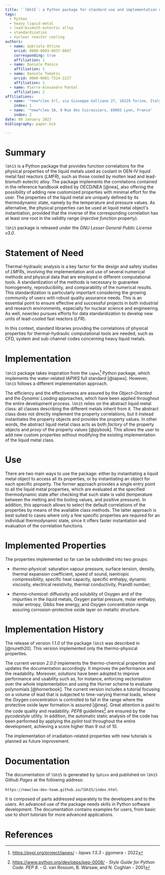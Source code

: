 ```yaml
---
title: '`lbh15`: a Python package for standard use and implementation of physical data of heavy liquid metals used in nuclear reactors'
tags:
  - Python
  - heavy liquid metal
  - lead-bismuth eutectic alloy
  - standardization
  - nuclear reactor cooling
authors:
  - name: Gabriele Ottino
    orcid: 0000-0003-0937-8897
    corresponding: true
    affiliation: 1
  - name: Daniele Panico
    affiliation: 1
  - name: Daniele Tomatis
    orcid: 0000-0001-7314-2227
    affiliation: 1
  - name: Pierre-Alexandre Pantel
    affiliation: 2
affiliations:
  - name: '*new*cleo Srl, via Giuseppe Galliano 27, 10129 Torino, Italy'
    index: 1
  - name: '*new*cleo SA, 9 Rue des Cuirassiers, 69003 Lyon, France'
    index: 2
date: 08 January 2023
bibliography: paper.bib

---
```


# Summary

`lbh15` is a Python package that provides function correlations for the 
physical properties of the liquid metals used as coolant in GEN-IV liquid metal fast 
reactors (*LMFR*), such as those cooled by molten lead and lead-bismuth 
eutectic alloy. The package implements the correlations contained in the 
reference handbook edited by OECD/NEA [@nea], also offering the possibility of 
adding new customized properties with minimal effort for the user. The 
properties of the liquid metal are uniquely defined by its thermodynamic 
state, namely by the temperature and pressure values. As alternative, the 
physical properties can be used at liquid metal object's instantiation, 
provided that the inverse of the corresponding correlation has at least one 
root in the validity range (*injective function* property).

`lbh15` package is released under the *GNU Lesser General Public License v3.0*.

# Statement of Need

Thermal-hydraulic analysis is a key factor for the design and safety studies 
of *LMFR*s, involving the implementation and use of several numerical 
methods and physical data that are employed in different computational tools. 
A standardization of the methods is necessary to guarantee homogeneity, 
reproducibility, and comparability of the numerical results. This 
standardization is particularly important considering the growing community 
of users with robust quality assurance needs. This is an essential point to 
ensure effective and successful projects in both industrial and research 
environments, especially for nuclear science and engineering. As well, 
*new*cleo pursues efforts for data standardization to develop new units 
of lead-cooled fast reactors (*LFR*).

In this context, standard libraries providing the correlations of physical 
properties for thermal-hydraulic computational tools are needed, such as CFD, 
system and sub-channel codes concerning heavy liquid metals.

# Implementation

`lbh15` package takes inspiration from the `iapws`[^1] Python package, 
which implements the water-related *IAPWS* full standard [@iapws]. However, 
`lbh15` follows a different implementation approach.

The efficiency and the effectiveness are assured by the *Object-Oriented* 
and the *Dynamic Loading* approaches, which have been applied throughout 
the entire development process. `lbh15` relies on the abstract liquid metal 
class: all classes describing the different metals inherit from it. The 
abstract class does not directly implement the property correlations, but 
it instead instantiates the property objects and provides the property values. 
In other words, the abstract liquid metal class acts as both *factory* of 
the property objects and *proxy* of the property values [@pybook]. 
This allows the user to add new custom properties without modifying the 
existing implementation of the liquid metal class.

[^1]: https://pypi.org/project/iapws/ - *Iapws 1.5.3* - jjgomera - 2022

# Use

There are two main ways to use the package: either by instantiating 
a liquid metal object to access all its properties, or by instantiating 
an object for each specific property. The former approach provides a 
single entry point to all the liquid metal properties, which are evaluated 
at the specified thermodynamic state after checking that such state is valid 
(temperature between the melting and the boiling values, and positive 
pressure). In addition, this approach allows to select the default 
correlations of the properties by means of the available class methods. The 
latter approach is best suited to cases where only a few specific properties 
are required for an individual thermodynamic state, since it offers faster 
instantiation and evaluation of the correlation functions.

# Implemented Properties

The properties implemented so far can be subdivided into two groups:

* *thermo-physical*: saturation vapour pressure, surface tension, density, 
  thermal expansion coefficient, speed of sound, isentropic compressibility, 
  specific heat capacity, specific enthalpy, dynamic viscosity, electrical 
  resistivity, thermal conductivity, Prandtl number;

* *thermo-chemical*: diffusivity and solubility of Oxygen 
  and of the impurities in the liquid metals, Oxygen partial pressure, 
  molar enthalpy, molar entropy, Gibbs free energy, and Oxygen concentration 
  range assuring corrosion-protective oxide layer on metallic structure.

# Implementation History

The release of version *1.1.0* of the package `lbh15` was described in 
[@nureth20]. This version implemented only the thermo-physical properties.

The current version *2.0.0* implements the thermo-chemical properties and 
updates the documentation accordingly. It improves the performance and the 
readability. Moreover, solutions have been adopted to improve performance and 
usability such as, for instance, enforcing vectorisation over the whole 
implementation and using the Horner scheme to evaluate polynomials 
[@hornerbook]. The current version includes a tutorial focusing on a 
volume of lead that is subjected to time-varying thermal loads, where the 
Oxygen concentration is controlled to fall in the range where the protective 
oxide layer formation is assured [@nea]. Great attention is paid to 
the code quality and readability. *PEP8* guidelines[^2] are ensured by 
the *pycodestyle* utility. In addition, the automatic static analysis 
of the code has been performed by applying the *pylint* tool throughout 
the entire development, achieving a score higher than 9 out of 10.

The implementation of irradiation-related properties with new tutorials is 
planned as future improvement.

[^2]: https://www.python.org/dev/peps/pep-0008/ - *Style Guide for Python Code. PEP 8.* - G. van Rossum, B. Warsaw, and N. Coghlan - 2001

# Documentation

The documentation of `lbh15` is generated by `Sphinx` and published on 
`lbh15` *Github Pages* at the following address:

`https://newcleo-dev-team.github.io/lbh15/index.html`.

It is composed of parts addressed separately to the developers and to the 
users. An advanced use of the package needs skills in Python software 
development. The documentation contains examples for users, 
from basic use to short tutorials for more advanced 
applications.

# References